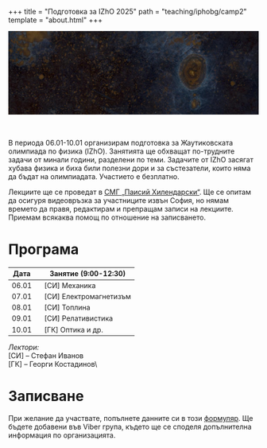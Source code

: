 +++
title = "Подготовка за IZhO 2025"
path = "teaching/iphobg/camp2"
template = "about.html"
+++
<br />

![Spots](/celestograph.jpg "August Strindberg -- Celestograph (1893)")

<br />

В периода 06.01-10.01 организирам подготовка за Жаутиковската олимпиада по физика (IZhO). Занятията ще обхващат по-трудните задачи от минали години, разделени по теми. Задачите от IZhO засягат хубава физика и биха били полезни дори и за състезатели, които няма да бъдат на олимпиадата. Участието е безплатно.

Лекциите ще се проведат в [СМГ „Паисий Хилендарски“](https://maps.app.goo.gl/nW4C6naeuncdUxff9). Ще се опитам да осигуря видеовръзка за участниците извън София, но нямам времето да правя, редактирам и препращам записи на лекциите. Приемам всякаква помощ по отношение на записването.

# Програма
<div align="center">

|Дата   |&nbsp;&nbsp;                Занятие (9:00-12:30) |
|-------|--------------------------------------------------------------------------------------------|
| 06.01 |&nbsp;&nbsp;         [СИ] Механика     |    
| 07.01 |&nbsp;&nbsp;         [СИ] Електромагнетизъм     |   
| 08.01 |&nbsp;&nbsp;         [СИ] Топлина      |  
| 09.01 |&nbsp;&nbsp;         [СИ] Релативистика| 
| 10.01 |&nbsp;&nbsp;         [ГК] Оптика и др.   |

</div>

_Лектори:_\
[СИ] &#8211; Стефан Иванов\
[ГК] &#8211; Георги Костадинов\

# Записване

При желание да участвате, попълнете данните си в този [формуляр](https://docs.google.com/forms/d/e/1FAIpQLScFmBXjnYgMUcNMo7kBMJYmGV5YEboIy24L9RflvCoPG7p2Ww/viewform?usp=sharing). Ще бъдете добавени във Viber група, където ще се споделя допълнителна информация по организацията.
